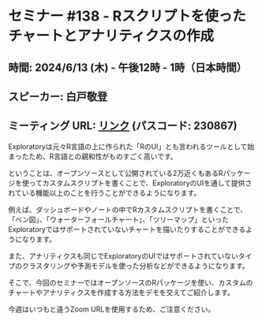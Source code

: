 # セミナー #138 - Rスクリプトを使ったチャートとアナリティクスの作成

## 時間: 2024/6/13 (木) - 午後12時 - 1時（日本時間）
## スピーカー: 白戸敬登
## ミーティング URL: [リンク](https://us02web.zoom.us/j/84903371336?pwd=NnrDLVPIunuvKvAB2pHffRWB179VTl.1) (パスコード: 230867)

Exploratoryは元々R言語の上に作られた「RのUI」とも言われるツールとして始まったため、R言語との親和性がものすごく高いです。

ということは、オープンソースとして公開されている2万近くもあるRパッケージを使ってカスタムスクリプトを書くことで、ExploratoryのUIを通して提供されている機能以上のことを行うことができるようになります。

例えば、ダッシュボードやノートの中でRカスタムスクリプトを書くことで、「ベン図」、「ウォーターフォールチャート」、「ツリーマップ」といったExploratoryではサポートされていないチャートを描いたりすることができるようになります。

また、アナリティクスも同じでExploratoryのUIではサポートされていないタイプのクラスタリングや予測モデルを使った分析などができるようになります。

そこで、今回のセミナーではオープンソースのRパッケージを使い、カスタムのチャートやアナリティクスを作成する方法をデモを交えてご紹介します。

今週はいつもと違うZoom URLを使用するため、ご注意ください。